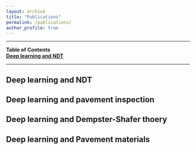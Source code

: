 ```yaml
---
layout: archive
title: "Publications"
permalink: /publications/
author_profile: true
---
```


****
**Table of Contents**<br />
<a href="#NDT">**Deep learning and NDT**<br />
****

## <a id="NDT"/>**Deep learning and NDT**

## **Deep learning and pavement inspection**

## **Deep learning and Dempster-Shafer thoery**

## **Deep learning and Pavement materials**

